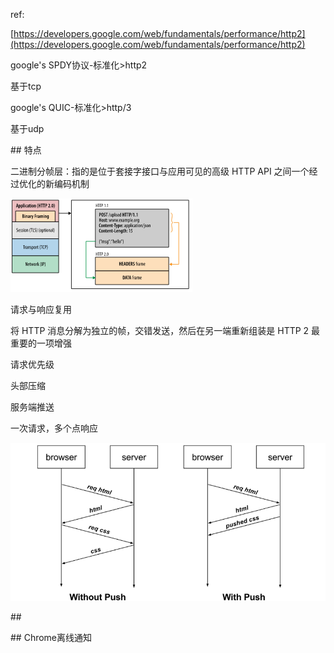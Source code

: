 ref:

[https://developers.google.com/web/fundamentals/performance/http2](https://developers.google.com/web/fundamentals/performance/http2)

google's SPDY协议-标准化>http2

基于tcp

google's QUIC-标准化>http/3

基于udp

\## 特点

二进制分帧层：指的是位于套接字接口与应用可见的高级 HTTP API 之间一个经过优化的新编码机制

![image.png](assert/1616991972969-15e58a28-7dd1-4d77-903f-20eb548c74d5.png)

请求与响应复用

将 HTTP 消息分解为独立的帧，交错发送，然后在另一端重新组装是 HTTP 2 最重要的一项增强

请求优先级

头部压缩

服务端推送

一次请求，多个点响应

![image.png](assert/1616991210980-53588142-764d-4053-99b8-31442af2f952.png)

\##

\## Chrome离线通知
